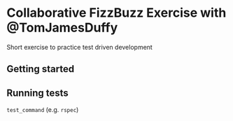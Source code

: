 # Collaborative FizzBuzz Exercise with @TomJamesDuffy

Short exercise to practice test driven development

## Getting started

## Running tests

`test_command` (e.g. `rspec`)
